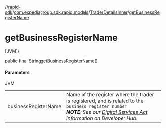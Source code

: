 //[rapid-sdk](../../../index.md)/[com.expediagroup.sdk.rapid.models](../index.md)/[TraderDetailsInner](index.md)/[getBusinessRegisterName](get-business-register-name.md)

# getBusinessRegisterName

[JVM]\

public final [String](https://docs.oracle.com/javase/8/docs/api/java/lang/String.html)[getBusinessRegisterName](get-business-register-name.md)()

#### Parameters

JVM

| | |
|---|---|
| businessRegisterName | Name of the register where the trader is registered, and is related to the `business_register_number`<br><i><b>NOTE:</b> See our [Digital Services Act](https://developers.expediagroup.com/docs/rapid/resources/reference/digital-services-act) information on Developer Hub.</i> |
